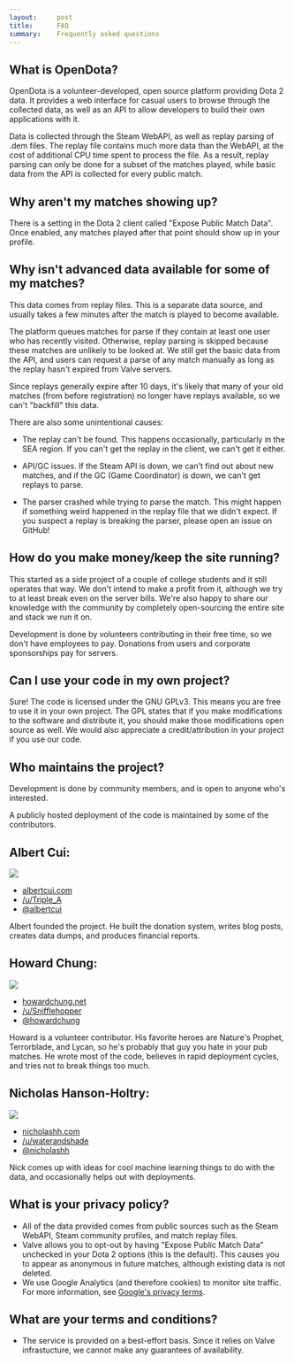 ```yaml
---
layout:     post
title:      FAQ
summary:    Frequently asked questions
---
```


## What is OpenDota?

OpenDota is a volunteer-developed, open source platform providing Dota 2 data.  It provides a web interface for casual users to browse through the collected data, as well as an API to allow developers to build their own applications with it.

Data is collected through the Steam WebAPI, as well as replay parsing of .dem files.  The replay file contains much more data than the WebAPI, at the cost of additional CPU time spent to process the file.  As a result, replay parsing can only be done for a subset of the matches played, while basic data from the API is collected for every public match.

## Why aren't my matches showing up?

There is a setting in the Dota 2 client called "Expose Public Match Data".
Once enabled, any matches played after that point should show up in your profile.

## Why isn't advanced data available for some of my matches?

This data comes from replay files.  This is a separate data source, and usually takes a few minutes after the match is played to become available.

The platform queues matches for parse if they contain at least one user who has recently visited.  Otherwise, replay parsing is skipped because these matches are unlikely to be looked at. We still get the basic data from the API, and users can request a parse of any match manually as long as the replay hasn't expired from Valve servers.

Since replays generally expire after 10 days, it's likely that many of your old matches (from before registration) no longer have replays available, so we can't "backfill" this data.

There are also some unintentional causes:

* The replay can't be found.  This happens occasionally, particularly in the SEA region.  If you can't get the replay in the client, we can't get it either.

* API/GC issues.  If the Steam API is down, we can't find out about new matches, and if the GC (Game Coordinator) is down, we can't get replays to parse.

* The parser crashed while trying to parse the match.  This might happen if something weird happened in the replay file that we didn't expect.  If you suspect a replay is breaking the parser, please open an issue on GitHub!

## How do you make money/keep the site running?

This started as a side project of a couple of college students and it still operates that way.
We don't intend to make a profit from it, although we try to at least break even on the server bills.
We're also happy to share our knowledge with the community by completely open-sourcing the entire site and stack we run it on.

Development is done by volunteers contributing in their free time, so we don't have employees to pay.
Donations from users and corporate sponsorships pay for servers.

## Can I use your code in my own project?

Sure! The code is licensed under the GNU GPLv3. This means you are free to use it in your own project. The GPL states that if you make modifications to the software and distribute it, you should make those modifications open source as well. We would also appreciate a credit/attribution in your project if you use our code.

## Who maintains the project?

Development is done by community members, and is open to anyone who's interested.

A publicly hosted deployment of the code is maintained by some of the contributors.

Albert Cui:
----
<div>
<img src="https://avatars3.githubusercontent.com/u/3838552?v=3&s=150"/>
</div>

* [albertcui.com](http://albertcui.com)
* [/u/Triple_A](http://reddit.com/user/Triple_A)
* [@albertcui](http://github.com/albertcui)

Albert founded the project.
He built the donation system, writes blog posts, creates data dumps, and produces financial reports.

Howard Chung:
----
<div>
<img src="https://avatars2.githubusercontent.com/u/3134520?v=3&s=150"/>
</div>

* [howardchung.net](http://howardchung.net)
* [/u/Snifflehopper](http://reddit.com/user/Snifflehopper)
* [@howardchung](http://github.com/howardchung)

Howard is a volunteer contributor.
His favorite heroes are Nature's Prophet, Terrorblade, and Lycan, so he's probably that guy you hate in your pub matches.
He wrote most of the code, believes in rapid deployment cycles, and tries not to break things too much.

Nicholas Hanson-Holtry:
----
<div>
<img src="https://avatars1.githubusercontent.com/u/9388670?v=3&s=150"/>
</div>

* [nicholashh.com](http://www.nicholashh.com)
* [/u/waterandshade](http://reddit.com/user/waterandshade)
* [@nicholashh](https://github.com/nicholashh)

Nick comes up with ideas for cool machine learning things to do with the data, and occasionally helps out with deployments.

## What is your privacy policy?

* All of the data provided comes from public sources such as the Steam WebAPI, Steam community profiles, and match replay files.
* Valve allows you to opt-out by having "Expose Public Match Data" unchecked in your Dota 2 options (this is the default).  This causes you to appear as anonymous in future matches, although existing data is not deleted.
* We use Google Analytics (and therefore cookies) to monitor site traffic. For more information, see [Google's privacy terms](https://www.google.com/policies/privacy/partners/).

## What are your terms and conditions?

* The service is provided on a best-effort basis.  Since it relies on Valve infrastucture, we cannot make any guarantees of availability.
